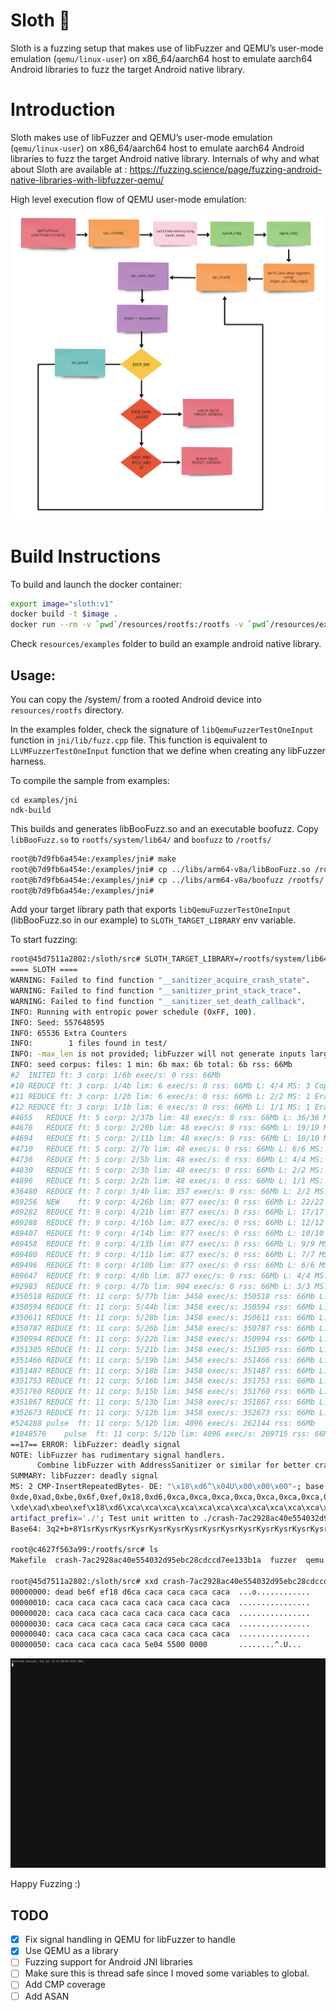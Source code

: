 # Sloth 🦥
   Sloth is a fuzzing setup that makes use of libFuzzer and QEMU’s user-mode emulation (`qemu/linux-user`) on x86_64/aarch64 host to emulate aarch64 Android libraries to fuzz the target Android native library.

# Introduction
Sloth makes use of libFuzzer and QEMU’s user-mode emulation (`qemu/linux-user`) on x86_64/aarch64 host to emulate aarch64 Android libraries to fuzz the target Android native library. Internals of why and what about Sloth are available at : https://fuzzing.science/page/fuzzing-android-native-libraries-with-libfuzzer-qemu/

High level execution flow of QEMU user-mode emulation:

![QEMU linux-user flow](./resources/qemu_linux-user_main.png)

# Build Instructions

To build and launch the docker container:
~~~sh
export image="sloth:v1"
docker build -t $image .
docker run --rm -v `pwd`/resources/rootfs:/rootfs -v `pwd`/resources/examples:/examples -it $image bash
~~~

Check `resources/examples` folder to build an example android native library.

## Usage:

You can copy the /system/ from a rooted Android device into `resources/rootfs` directory.

In the examples folder, check the signature of `libQemuFuzzerTestOneInput` function in `jni/lib/fuzz.cpp` file. This function is equivalent to `LLVMFuzzerTestOneInput` function that we define when creating any libFuzzer harness.

To compile the sample from examples:

~~~
cd examples/jni
ndk-build
~~~

This builds and generates libBooFuzz.so and an executable boofuzz.
Copy `libBooFuzz.so` to `rootfs/system/lib64/` and `boofuzz` to `/rootfs/`

~~~sh
root@b7d9fb6a454e:/examples/jni# make
root@b7d9fb6a454e:/examples/jni# cp ../libs/arm64-v8a/libBooFuzz.so /rootfs/system/lib64/
root@b7d9fb6a454e:/examples/jni# cp ../libs/arm64-v8a/boofuzz /rootfs/
root@b7d9fb6a454e:/examples/jni# 
~~~

Add your target library path that exports `libQemuFuzzerTestOneInput` (libBooFuzz.so in our example) to `SLOTH_TARGET_LIBRARY` env variable.

To start fuzzing:
~~~sh
root@45d7511a2802:/sloth/src# SLOTH_TARGET_LIBRARY=/rootfs/system/lib64/libBooFuzz.so ./sloth /rootfs/boofuzz test/
==== SLOTH ====
WARNING: Failed to find function "__sanitizer_acquire_crash_state".
WARNING: Failed to find function "__sanitizer_print_stack_trace".
WARNING: Failed to find function "__sanitizer_set_death_callback".
INFO: Running with entropic power schedule (0xFF, 100).
INFO: Seed: 557648595
INFO: 65536 Extra Counters
INFO:        1 files found in test/
INFO: -max_len is not provided; libFuzzer will not generate inputs larger than 4096 bytes
INFO: seed corpus: files: 1 min: 6b max: 6b total: 6b rss: 66Mb
#2	INITED ft: 3 corp: 1/6b exec/s: 0 rss: 66Mb
#10	REDUCE ft: 3 corp: 1/4b lim: 6 exec/s: 0 rss: 66Mb L: 4/4 MS: 3 CopyPart-CopyPart-CrossOver-
#11	REDUCE ft: 3 corp: 1/2b lim: 6 exec/s: 0 rss: 66Mb L: 2/2 MS: 1 EraseBytes-
#12	REDUCE ft: 3 corp: 1/1b lim: 6 exec/s: 0 rss: 66Mb L: 1/1 MS: 1 EraseBytes-
#4655	REDUCE ft: 5 corp: 2/37b lim: 48 exec/s: 0 rss: 66Mb L: 36/36 MS: 3 ShuffleBytes-ChangeBit-InsertRepeatedBytes-
#4676	REDUCE ft: 5 corp: 2/20b lim: 48 exec/s: 0 rss: 66Mb L: 19/19 MS: 1 EraseBytes-
#4694	REDUCE ft: 5 corp: 2/11b lim: 48 exec/s: 0 rss: 66Mb L: 10/10 MS: 3 ChangeBinInt-ChangeBinInt-EraseBytes-
#4710	REDUCE ft: 5 corp: 2/7b lim: 48 exec/s: 0 rss: 66Mb L: 6/6 MS: 1 EraseBytes-
#4736	REDUCE ft: 5 corp: 2/5b lim: 48 exec/s: 0 rss: 66Mb L: 4/4 MS: 1 EraseBytes-
#4830	REDUCE ft: 5 corp: 2/3b lim: 48 exec/s: 0 rss: 66Mb L: 2/2 MS: 4 ChangeByte-CopyPart-ChangeByte-CrossOver-
#4896	REDUCE ft: 5 corp: 2/2b lim: 48 exec/s: 0 rss: 66Mb L: 1/1 MS: 1 EraseBytes-
#36480	REDUCE ft: 7 corp: 3/4b lim: 357 exec/s: 0 rss: 66Mb L: 2/2 MS: 4 ShuffleBytes-CrossOver-ShuffleBytes-ChangeByte-
#89256	NEW    ft: 9 corp: 4/26b lim: 877 exec/s: 0 rss: 66Mb L: 22/22 MS: 1 InsertRepeatedBytes-
#89282	REDUCE ft: 9 corp: 4/21b lim: 877 exec/s: 0 rss: 66Mb L: 17/17 MS: 1 EraseBytes-
#89288	REDUCE ft: 9 corp: 4/16b lim: 877 exec/s: 0 rss: 66Mb L: 12/12 MS: 1 EraseBytes-
#89407	REDUCE ft: 9 corp: 4/14b lim: 877 exec/s: 0 rss: 66Mb L: 10/10 MS: 4 ChangeBinInt-InsertByte-ChangeBinInt-EraseBytes-
#89458	REDUCE ft: 9 corp: 4/13b lim: 877 exec/s: 0 rss: 66Mb L: 9/9 MS: 1 EraseBytes-
#89480	REDUCE ft: 9 corp: 4/11b lim: 877 exec/s: 0 rss: 66Mb L: 7/7 MS: 2 ShuffleBytes-EraseBytes-
#89496	REDUCE ft: 9 corp: 4/10b lim: 877 exec/s: 0 rss: 66Mb L: 6/6 MS: 1 EraseBytes-
#89647	REDUCE ft: 9 corp: 4/8b lim: 877 exec/s: 0 rss: 66Mb L: 4/4 MS: 1 EraseBytes-
#92983	REDUCE ft: 9 corp: 4/7b lim: 904 exec/s: 0 rss: 66Mb L: 3/3 MS: 1 EraseBytes-
#350518	REDUCE ft: 11 corp: 5/77b lim: 3458 exec/s: 350518 rss: 66Mb L: 70/70 MS: 2 ShuffleBytes-InsertRepeatedBytes-
#350594	REDUCE ft: 11 corp: 5/44b lim: 3458 exec/s: 350594 rss: 66Mb L: 37/37 MS: 1 EraseBytes-
#350611	REDUCE ft: 11 corp: 5/28b lim: 3458 exec/s: 350611 rss: 66Mb L: 21/21 MS: 2 ChangeBinInt-EraseBytes-
#350787	REDUCE ft: 11 corp: 5/26b lim: 3458 exec/s: 350787 rss: 66Mb L: 19/19 MS: 1 EraseBytes-
#350994	REDUCE ft: 11 corp: 5/22b lim: 3458 exec/s: 350994 rss: 66Mb L: 15/15 MS: 2 InsertByte-EraseBytes-
#351305	REDUCE ft: 11 corp: 5/21b lim: 3458 exec/s: 351305 rss: 66Mb L: 14/14 MS: 1 EraseBytes-
#351466	REDUCE ft: 11 corp: 5/19b lim: 3458 exec/s: 351466 rss: 66Mb L: 12/12 MS: 1 EraseBytes-
#351487	REDUCE ft: 11 corp: 5/18b lim: 3458 exec/s: 351487 rss: 66Mb L: 11/11 MS: 1 EraseBytes-
#351753	REDUCE ft: 11 corp: 5/16b lim: 3458 exec/s: 351753 rss: 66Mb L: 9/9 MS: 1 EraseBytes-
#351760	REDUCE ft: 11 corp: 5/15b lim: 3458 exec/s: 351760 rss: 66Mb L: 8/8 MS: 2 ChangeBit-EraseBytes-
#351867	REDUCE ft: 11 corp: 5/13b lim: 3458 exec/s: 351867 rss: 66Mb L: 6/6 MS: 2 ChangeBit-EraseBytes-
#352673	REDUCE ft: 11 corp: 5/12b lim: 3458 exec/s: 352673 rss: 66Mb L: 5/5 MS: 1 EraseBytes-
#524288	pulse  ft: 11 corp: 5/12b lim: 4096 exec/s: 262144 rss: 66Mb
#1048576	pulse  ft: 11 corp: 5/12b lim: 4096 exec/s: 209715 rss: 66Mb
==17== ERROR: libFuzzer: deadly signal
NOTE: libFuzzer has rudimentary signal handlers.
      Combine libFuzzer with AddressSanitizer or similar for better crash reports.
SUMMARY: libFuzzer: deadly signal
MS: 2 CMP-InsertRepeatedBytes- DE: "\x18\xd6^\x04U\x00\x00\x00"-; base unit: 4504839cf31d63eae201804d840610ae0ffcecea
0xde,0xad,0xbe,0x6f,0xef,0x18,0xd6,0xca,0xca,0xca,0xca,0xca,0xca,0xca,0xca,0xca,0xca,0xca,0xca,0xca,0xca,0xca,0xca,0xca,0xca,0xca,0xca,0xca,0xca,0xca,0xca,0xca,0xca,0xca,0xca,0xca,0xca,0xca,0xca,0xca,0xca,0xca,0xca,0xca,0xca,0xca,0xca,0xca,0xca,0xca,0xca,0xca,0xca,0xca,0xca,0xca,0xca,0xca,0xca,0xca,0xca,0xca,0xca,0xca,0xca,0xca,0xca,0xca,0xca,0xca,0xca,0xca,0xca,0xca,0xca,0xca,0xca,0xca,0xca,0xca,0xca,0xca,0xca,0xca,0xca,0xca,0xca,0xca,0x5e,0x4,0x55,0x0,0x0,0x0,
\xde\xad\xbeo\xef\x18\xd6\xca\xca\xca\xca\xca\xca\xca\xca\xca\xca\xca\xca\xca\xca\xca\xca\xca\xca\xca\xca\xca\xca\xca\xca\xca\xca\xca\xca\xca\xca\xca\xca\xca\xca\xca\xca\xca\xca\xca\xca\xca\xca\xca\xca\xca\xca\xca\xca\xca\xca\xca\xca\xca\xca\xca\xca\xca\xca\xca\xca\xca\xca\xca\xca\xca\xca\xca\xca\xca\xca\xca\xca\xca\xca\xca\xca\xca\xca\xca\xca\xca^\x04U\x00\x00\x00
artifact_prefix='./'; Test unit written to ./crash-7ac2928ac40e554032d95ebc28cdccd7ee133b1a
Base64: 3q2+b+8Y1srKysrKysrKysrKysrKysrKysrKysrKysrKysrKysrKysrKysrKysrKysrKysrKysrKysrKysrKysrKysrKysrKysrKysrKysrKysrKysrKyl4EVQAAAA==

root@c4627f563a99:/rootfs/src# ls
Makefile  crash-7ac2928ac40e554032d95ebc28cdccd7ee133b1a  fuzzer  qemu  sloth  sloth.c  test

root@45d7511a2802:/sloth/src# xxd crash-7ac2928ac40e554032d95ebc28cdccd7ee133b1a 
00000000: dead be6f ef18 d6ca caca caca caca caca  ...o............
00000010: caca caca caca caca caca caca caca caca  ................
00000020: caca caca caca caca caca caca caca caca  ................
00000030: caca caca caca caca caca caca caca caca  ................
00000040: caca caca caca caca caca caca caca caca  ................
00000050: caca caca caca caca 5e04 5500 0000       ........^.U...
~~~

![](resources/demo.gif)

Happy Fuzzing :)

## TODO
- [x] Fix signal handling in QEMU for libFuzzer to handle
- [x] Use QEMU as a library
- [ ] Fuzzing support for Android JNI libraries
- [ ] Make sure this is thread safe since I moved some variables to global.
- [ ] Add CMP coverage
- [ ] Add ASAN
